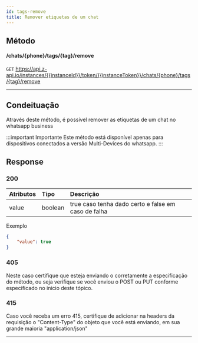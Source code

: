 ```yaml
---
id: tags-remove
title: Remover etiquetas de um chat
---
```


## Método

#### /chats/{phone}/tags/{tag}/remove

`GET` https://api.z-api.io/instances/{{instanceId}}/token/{{instanceToken}}/chats/{phone}/tags/{tag}/remove

---

## Condeituação

Através deste método, é possível remover as etiquetas de um chat no whatsapp business

:::important Importante
Este método está disponível apenas para dispositivos conectados a versão Multi-Devices do whatsapp.
:::

## Response

### 200

| Atributos    | Tipo    | Descrição                                        |
| :----------- | :------ | :----------------------------------------------- |
|    value     | boolean | true caso tenha dado certo e false em caso de falha |


Exemplo

```json
{
    "value": true
}
```

### 405

Neste caso certifique que esteja enviando o corretamente a especificação do método, ou seja verifique se você enviou o POST ou PUT conforme especificado no inicio deste tópico.

### 415

Caso você receba um erro 415, certifique de adicionar na headers da requisição o "Content-Type" do objeto que você está enviando, em sua grande maioria "application/json"

---

